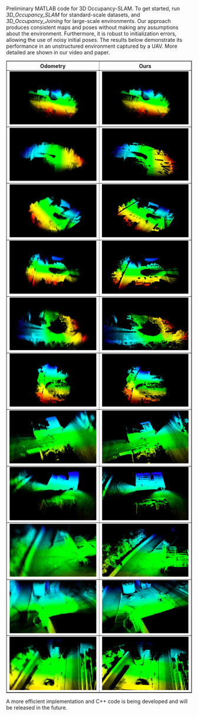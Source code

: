 Preliminary MATLAB code for 3D Occupancy-SLAM. To get started, run *3D_Occupancy_SLAM* for standard-scale datasets, and *3D_Occupancy_Joining* for large-scale environments. Our approach produces consistent maps and poses without making any assumptions about the environment. Furthermore, it is robust to initialization errors, allowing the use of noisy initial poses. The results below demonstrate its performance in an unstructured environment captured by a UAV. More detailed are shown in our video and paper.

<table border="1" width="100%">
  <tr>
    <th>Odometry</th> 
    <th>Ours</th>
  </tr>
  <tr>
    <td width="50%"><img src="https://github.com/WANGYINGYU/Occupancy-SLAM/blob/master/images/3D_ Preliminary/Odom_1.png?raw=true"></td> 
    <td width="50%"><img src="https://github.com/WANGYINGYU/Occupancy-SLAM/blob/master/images/3D_ Preliminary/Odom_1.png?raw=true"></td>
  </tr>
  <tr>
    <td><img src="https://github.com/WANGYINGYU/Occupancy-SLAM/blob/master/images/3D_ Preliminary/Odom_2.png?raw=true"></td> 
    <td><img src="https://github.com/WANGYINGYU/Occupancy-SLAM/blob/master/images/3D_ Preliminary/Ours_2.png?raw=true"></td>
  </tr>
    <td><img src="https://github.com/WANGYINGYU/Occupancy-SLAM/blob/master/images/3D_ Preliminary/Odom_3.png?raw=true"></td> 
    <td><img src="https://github.com/WANGYINGYU/Occupancy-SLAM/blob/master/images/3D_ Preliminary/Ours_3.png?raw=true"></td>
  </tr>
    <td><img src="https://github.com/WANGYINGYU/Occupancy-SLAM/blob/master/images/3D_ Preliminary/Odom_4.png?raw=true"></td> 
    <td><img src="https://github.com/WANGYINGYU/Occupancy-SLAM/blob/master/images/3D_ Preliminary/Ours_4.png?raw=true"></td>
	</tr>
    <td><img src="https://github.com/WANGYINGYU/Occupancy-SLAM/blob/master/images/3D_ Preliminary/Odom_5.png?raw=true"></td> 
    <td><img src="https://github.com/WANGYINGYU/Occupancy-SLAM/blob/master/images/3D_ Preliminary/Ours_5.png?raw=true"></td>
</tr>
    <td><img src="https://github.com/WANGYINGYU/Occupancy-SLAM/blob/master/images/3D_ Preliminary/Odom_6.png?raw=true"></td> 
    <td><img src="https://github.com/WANGYINGYU/Occupancy-SLAM/blob/master/images/3D_ Preliminary/Ours_6.png?raw=true"></td>
</tr>
    <td><img src="https://github.com/WANGYINGYU/Occupancy-SLAM/blob/master/images/3D_ Preliminary/Odom_7.png?raw=true"></td> 
    <td><img src="https://github.com/WANGYINGYU/Occupancy-SLAM/blob/master/images/3D_ Preliminary/Ours_7.png?raw=true"></td>
	</tr>
    <td><img src="https://github.com/WANGYINGYU/Occupancy-SLAM/blob/master/images/3D_ Preliminary/Odom_8.png?raw=true"></td> 
    <td><img src="https://github.com/WANGYINGYU/Occupancy-SLAM/blob/master/images/3D_ Preliminary/Ours_8.png?raw=true"></td> 
	</tr>
    <td><img src="https://github.com/WANGYINGYU/Occupancy-SLAM/blob/master/images/3D_ Preliminary/Odom_9.png?raw=true"></td> 
    <td><img src="https://github.com/WANGYINGYU/Occupancy-SLAM/blob/master/images/3D_ Preliminary/Ours_9.png?raw=true"></td>
	</tr>
    <td><img src="https://github.com/WANGYINGYU/Occupancy-SLAM/blob/master/images/3D_ Preliminary/Odom_10.png?raw=true"></td> 
    <td><img src="https://github.com/WANGYINGYU/Occupancy-SLAM/blob/master/images/3D_ Preliminary/Ours_10.png?raw=true"></td>
</tr>
    <td><img src="https://github.com/WANGYINGYU/Occupancy-SLAM/blob/master/images/3D_ Preliminary/Odom_11.png?raw=true"></td> 
    <td><img src="https://github.com/WANGYINGYU/Occupancy-SLAM/blob/master/images/3D_ Preliminary/Ours_11.png?raw=true"></td>
</table>



A more efficient implementation and C++ code is being developed and will be released in the future.

